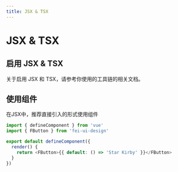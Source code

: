 ```yaml
---
title: JSX & TSX
---
```


<card>

# JSX & TSX

## 启用 JSX & TSX

关于启用 JSX 和 TSX，请参考你使用的工具链的相关文档。

## 使用组件

在JSX中，推荐直接引入的形式使用组件

```ts
import { defineComponent } from 'vue'
import { FButton } from 'fei-ui-design'

export default defineComponent({
  render() {
    return <FButton>{{ default: () => 'Star Kirby' }}</FButton>
  }
})
```

</card>


